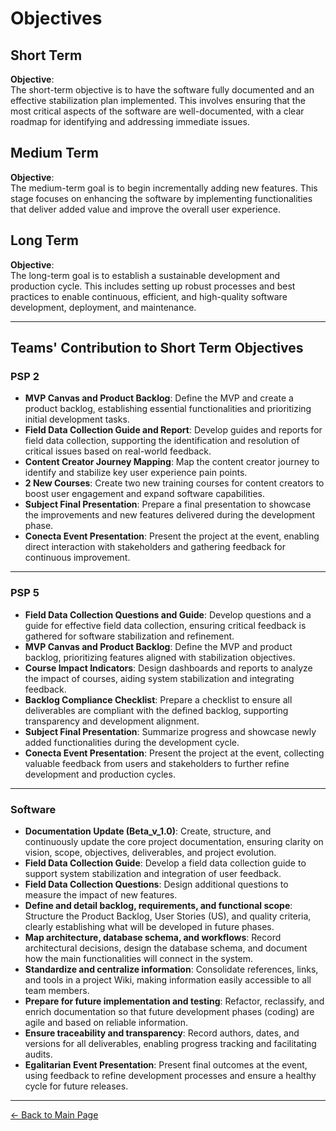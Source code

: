 # Objectives

## Short Term

**Objective**:  
The short-term objective is to have the software fully documented and an effective stabilization plan implemented. This involves ensuring that the most critical aspects of the software are well-documented, with a clear roadmap for identifying and addressing immediate issues.

## Medium Term

**Objective**:  
The medium-term goal is to begin incrementally adding new features. This stage focuses on enhancing the software by implementing functionalities that deliver added value and improve the overall user experience.

## Long Term

**Objective**:  
The long-term goal is to establish a sustainable development and production cycle. This includes setting up robust processes and best practices to enable continuous, efficient, and high-quality software development, deployment, and maintenance.

---

## Teams' Contribution to Short Term Objectives

### PSP 2

- **MVP Canvas and Product Backlog**: Define the MVP and create a product backlog, establishing essential functionalities and prioritizing initial development tasks.
- **Field Data Collection Guide and Report**: Develop guides and reports for field data collection, supporting the identification and resolution of critical issues based on real-world feedback.
- **Content Creator Journey Mapping**: Map the content creator journey to identify and stabilize key user experience pain points.
- **2 New Courses**: Create two new training courses for content creators to boost user engagement and expand software capabilities.
- **Subject Final Presentation**: Prepare a final presentation to showcase the improvements and new features delivered during the development phase.
- **Conecta Event Presentation**: Present the project at the event, enabling direct interaction with stakeholders and gathering feedback for continuous improvement.

---

### PSP 5

- **Field Data Collection Questions and Guide**: Develop questions and a guide for effective field data collection, ensuring critical feedback is gathered for software stabilization and refinement.
- **MVP Canvas and Product Backlog**: Define the MVP and product backlog, prioritizing features aligned with stabilization objectives.
- **Course Impact Indicators**: Design dashboards and reports to analyze the impact of courses, aiding system stabilization and integrating feedback.
- **Backlog Compliance Checklist**: Prepare a checklist to ensure all deliverables are compliant with the defined backlog, supporting transparency and development alignment.
- **Subject Final Presentation**: Summarize progress and showcase newly added functionalities during the development cycle.
- **Conecta Event Presentation**: Present the project at the event, collecting valuable feedback from users and stakeholders to further refine development and production cycles.

---

### Software

- **Documentation Update (Beta_v_1.0)**: Create, structure, and continuously update the core project documentation, ensuring clarity on vision, scope, objectives, deliverables, and project evolution.
- **Field Data Collection Guide**: Develop a field data collection guide to support system stabilization and integration of user feedback.
- **Field Data Collection Questions**: Design additional questions to measure the impact of new features.
- **Define and detail backlog, requirements, and functional scope**: Structure the Product Backlog, User Stories (US), and quality criteria, clearly establishing what will be developed in future phases.
- **Map architecture, database schema, and workflows**: Record architectural decisions, design the database schema, and document how the main functionalities will connect in the system.
- **Standardize and centralize information**: Consolidate references, links, and tools in a project Wiki, making information easily accessible to all team members.
- **Prepare for future implementation and testing**: Refactor, reclassify, and enrich documentation so that future development phases (coding) are agile and based on reliable information.
- **Ensure traceability and transparency**: Record authors, dates, and versions for all deliverables, enabling progress tracking and facilitating audits.
- **Egalitarian Event Presentation**: Present final outcomes at the event, using feedback to refine development processes and ensure a healthy cycle for future releases.

---

[← Back to Main Page](../index.md)
